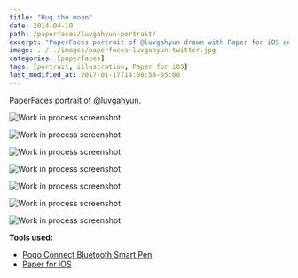 ```yaml
---
title: "Hug the moon"
date: 2014-04-10
path: /paperfaces/luvgahyun-portrait/
excerpt: "PaperFaces portrait of @luvgahyun drawn with Paper for iOS on an iPad."
image: ../../images/paperfaces-luvgahyun-twitter.jpg
categories: [paperfaces]
tags: [portrait, illustration, Paper for iOS]
last_modified_at: 2017-01-17T14:08:59-05:00
---
```


PaperFaces portrait of [@luvgahyun](https://twitter.com/luvgahyun).

![Work in process screenshot](../../images/paperfaces-luvgahyun-process-1-lg.jpg)

![Work in process screenshot](../../images/paperfaces-luvgahyun-process-2-lg.jpg)

![Work in process screenshot](../../images/paperfaces-luvgahyun-process-3-lg.jpg)

![Work in process screenshot](../../images/paperfaces-luvgahyun-process-4-lg.jpg)

![Work in process screenshot](../../images/paperfaces-luvgahyun-process-5-lg.jpg)

![Work in process screenshot](../../images/paperfaces-luvgahyun-process-6-lg.jpg)

![Work in process screenshot](../../images/paperfaces-luvgahyun-process-7-lg.jpg)

**Tools used:**

- [Pogo Connect Bluetooth Smart Pen](https://www.amazon.com/gp/product/B009K448L4/ref=as_li_ss_tl?ie=UTF8&camp=1789&creative=390957&creativeASIN=B009K448L4&linkCode=as2&tag=mademist-20)
- [Paper for iOS](https://paper.bywetransfer.com/)
